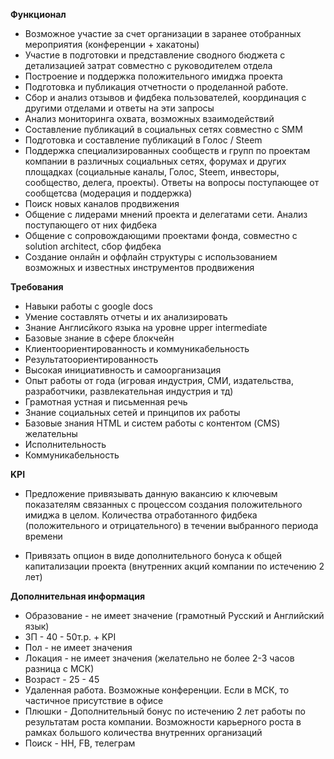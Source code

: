 **Функционал**

- Возможное участие за счет организации в заранее отобранных мероприятия (конференции + хакатоны)
- Участие в подготовки и представление сводного бюджета с детализацией затрат совместно с руководителем отдела 
- Построение и поддержка положительного имиджа проекта
- Подготовка и публикация отчетности о проделанной работе. 
- Сбор и анализ отзывов и фидбека пользователей, координация с другими отделами и ответы на эти запросы
- Анализ мониторинга охвата, возможных взаимодействий
- Составление публикаций в социальных сетях совместно с SMM 
- Подготовка и составление публикаций в Голос / Steem  
- Поддержка специализированных сообществ и групп по проектам компании в различных социальных сетях, форумах и других площадках (социальные каналы, Голос, Steem, инвесторы, сообщество, делега, проекты). Ответы на вопросы поступающее от сообщетсва (модерация и поддержка)  
- Поиск новых каналов продвижения
- Общение с лидерами мнений проекта и делегатами сети. Анализ поступающего от них фидбека
- Общение с сопровождающими проектами фонда, совместно с solution architect, сбор фидбека
- Создание онлайн и оффлайн структуры с использованием возможных и известных инструментов продвижения

**Требования**

- Навыки работы с google docs
- Умение составлять отчеты и их анализировать
- Знание Англисйкого языка на уровне upper intermediate 
- Базовые знание в сфере блокчейн 
- Клиентоориентированность и коммуникабельность
- Результатоориентированность
- Высокая инициативность и самоорганизация
- Опыт работы от года (игровая индустрия, СМИ, издательства, разработчики, развлекательная индустрия и тд)
- Грамотная устная и письменная речь
- Знание социальных сетей и принципов их работы
- Базовые знания HTML и систем работы с контентом (CMS) желательны
- Исполнительность
- Коммуникабельность

**KPI**

- Предложение привязывать данную вакансию к ключевым показателям связанных с процессом создания положительного имиджа в целом. Количества отработанного фидбека (положительного и отрицательного) в течении выбранного периода времени

- Привязать опцион в виде дополнительного бонуса к общей капитализации проекта (внутренних акций компании по истечению 2 лет)
 
**Дополнительная информация**

- Образование - не имеет значение (грамотный Русский и Английский язык)
- ЗП - 40 - 50т.р. + KPI 
- Пол - не имеет значения 
- Локация - не имеет значения (желательно не более 2-3 часов разница с МСК)
- Возраст - 25 - 45 
- Удаленная работа. Возможные конференции. Если в МСК, то частичное присутствие в офисе
- Плюшки - Дополнительный бонус по истечению 2 лет работы по результатам роста компании. Возможности карьерного роста в рамках большого количества внутренних организаций
- Поиск - HH, FB, телеграм

